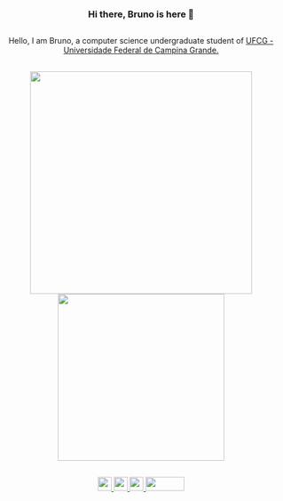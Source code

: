 <h3 align="center"> Hi there, Bruno is here 👋</h3>

##

<div align="center"> 
  <span>Hello, I am Bruno, a computer science undergraduate student of <span>
  <a href="https://portal.ufcg.edu.br">UFCG - Universidade Federal de Campina Grande.</a>
</div>

##

<div align="center">
  <a>
    <img align="center" src="https://github-readme-stats.vercel.app/api?username=Bruno-af&hide=issues&count_private=true&show_icons=true&theme=radical&hide_border=true&include_all_commits=true" width="400px"/>
  </a>
  <a>
    <img align="center" src="https://github-readme-stats.vercel.app/api/top-langs/?username=Bruno-af&layout=compact&theme=radical&hide_border=true" width="300px" />
  </a>
</div>

##

<div align="center">
  <a href="https://github.com/Bruno-af/avaliador-disciplinas">
    <img src="https://img.shields.io/badge/-ReactJs-61DAFB?logo=react&logoColor=white&style=flat" height="25px">
  </a>
  <a href="https://github.com/Bruno-af?tab=repositories&q=&type=&language=java&sort=">
   <img src="https://img.shields.io/badge/-Java-1B5583?logo=java&logoColor=white&style=flat" height="25px">
  </a>
  <a href="https://github.com/Bruno-af?tab=repositories&q=&type=&language=python&sort=">
    <img src="https://img.shields.io/badge/-Python-267cc6?logo=Python&logoColor=white&style=flat" height="25px">
  </a>
    <a href="https://github.com/Bruno-af?tab=repositories&q=&type=&language=&sort=">
    <img src="https://img.shields.io/badge/-Others-ffdf44?logo=&logoColor=white&style=flat" height="25px" width="70px">
  </a>
</div>
